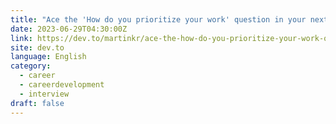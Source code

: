```yaml
---
title: "Ace the 'How do you prioritize your work' question in your next interview."
date: 2023-06-29T04:30:00Z
link: https://dev.to/martinkr/ace-the-how-do-you-prioritize-your-work-question-in-your-next-interview-15j3?utm_medium=RSS&utm_source=news.12bit.vn
site: dev.to
language: English
category:
  - career
  - careerdevelopment
  - interview
draft: false
---
```


